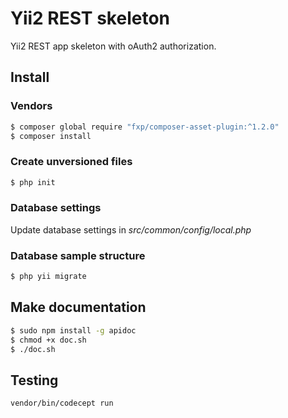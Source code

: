 # Yii2 REST skeleton
Yii2 REST app skeleton with oAuth2 authorization.

## Install
### Vendors
```bash
$ composer global require "fxp/composer-asset-plugin:^1.2.0"
$ composer install
```
### Create unversioned files
```bash
$ php init
```

### Database settings
Update database settings in *src/common/config/local.php*

### Database sample structure
```bash
$ php yii migrate
```

## Make documentation
```bash
$ sudo npm install -g apidoc
$ chmod +x doc.sh
$ ./doc.sh
```

## Testing
```bash
vendor/bin/codecept run 
```